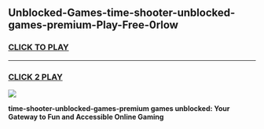 
## Unblocked-Games-time-shooter-unblocked-games-premium-Play-Free-0rlow
<h3>
<a href="https://premium76.site?title=time-shooter-unblocked-games-premium&ref=17A">CLICK TO PLAY</a></h3>
<hr>

<h3>
<a href="https://premium76.site?title=time-shooter-unblocked-games-premium&ref=17A">CLICK 2 PLAY</a>
  
</h3>

<a href="https://premium76.site?title=time-shooter-unblocked-games-premium&ref=17A"><img src="https://clearcache.store/games.png"></a>


**time-shooter-unblocked-games-premium games unblocked: Your Gateway to Fun and Accessible Online Gaming**
